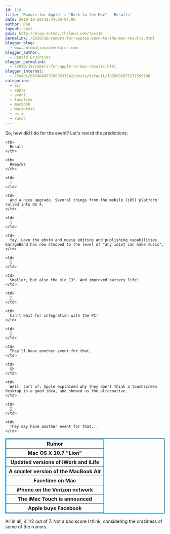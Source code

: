```yaml
---
id: 116
title: 'Rumors for Apple''s "Back to the Mac" - Results'
date: 2010-10-20T18:44:00-04:00
author: Ron
layout: post
guid: http://blog-autadv.rhcloud.com/?p=116
permalink: /2010/10/rumors-for-apples-back-to-the-mac-results.html
blogger_blog:
  - www.automationadventures.com
blogger_author:
  - Ronald Bruintjes
blogger_permalink:
  - /2010/10/rumors-for-apple-to-mac-results.html
blogger_internal:
  - /feeds/8074648837853537542/posts/default/1835083075271599108
categories:
  - air
  - apple
  - event
  - facetime
  - macbook
  - Macintosh
  - os x
  - rumor
---
```

So, how did I do for the event? Let's revisit the predictions: 

<table border="2" bordercolor="#008DCF">
  <tr>
    <th>
      Rumor
    </th>
    
    <th>
      Result
    </th>
    
    <th>
      Remarks
    </th>
  </tr>
  
  <tr>
    <th>
      Mac OS X 10.7 "Lion"
    </th>
    
    <td>
      🙂
    </td>
    
    <td>
      And a nice upgrade. Several things from the mobile (iOS) platform rolled into OS X.
    </td>
  </tr>
  
  <tr>
    <th>
      Updated versions of iWork and iLife
    </th>
    
    <td>
      🙂
    </td>
    
    <td>
      Yay. Love the photo and movie editing and publishing capabilities. GarageBand has now stooped to the level of "any idiot can make music".
    </td>
  </tr>
  
  <tr>
    <th>
      A smaller version of the MacBook Air
    </th>
    
    <td>
      🙂
    </td>
    
    <td>
      Smaller, but also the old 13". And improved battery life!
    </td>
  </tr>
  
  <tr>
    <th>
      Facetime on Mac
    </th>
    
    <td>
      🙂
    </td>
    
    <td>
      Can't wait for integration with the PC!
    </td>
  </tr>
  
  <tr>
    <th>
      iPhone on the Verizon network
    </th>
    
    <td>
      🙁
    </td>
    
    <td>
      They'll have another event for that.
    </td>
  </tr>
  
  <tr>
    <th>
      The iMac Touch is announced
    </th>
    
    <td>
      😐
    </td>
    
    <td>
      Well, sort of: Apple explained why they don't think a touchscreen desktop is a good idea, and showed us the alternative.
    </td>
  </tr>
  
  <tr>
    <th>
      Apple buys Facebook
    </th>
    
    <td>
      🙁
    </td>
    
    <td>
      They may have another event for that...
    </td>
  </tr>
</table>

All in all, 4 1/2 out of 7. Not a bad score I think, considering the craziness of some of the rumors.